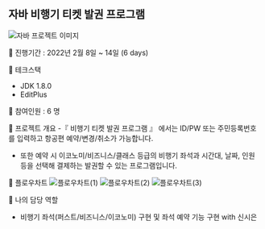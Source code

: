## 자바 비행기 티켓 발권 프로그램 

![자바 프로젝트 이미지](https://user-images.githubusercontent.com/108645160/180611241-72d8377f-3f83-49ca-b7ce-a23b7f198e66.png)

🎫 진행기간 : 2022년 2월 8일 ~ 14일 (6 days)

🎫 테크스택
- JDK 1.8.0
- EditPlus

🎫 참여인원 : 6 명

🎫 프로젝트 개요
-『 비행기 티켓 발권 프로그램 』 에서는 ID/PW 또는 주민등록번호를 입력하고 항공편 예약/변경/취소가 가능합니다.
- 또한 예약 시 이코노미/비즈니스/클래스 등급의 비행기 좌석과 시간대, 날짜, 인원 등을 선택해 결제하는 발권할 수 있는 프로그램입니다.

🎫 플로우차트
![플로우차트(1)](https://user-images.githubusercontent.com/108645160/180611474-808613f0-4525-402f-b4c6-8adf16dd2733.png)
![플로우차트(2)](https://user-images.githubusercontent.com/108645160/180611481-7caf5cb9-7d7a-402e-8054-516f5e0971fc.png)
![플로우차트(3)](https://user-images.githubusercontent.com/108645160/180611486-219ab589-e7e1-4ab6-8ed6-5c0ce7690c71.png)

🎫 나의 담당 역할
- 비행기 좌석(퍼스트/비즈니스/이코노미) 구현 및 좌석 예약 기능 구현 with 신시은
